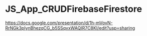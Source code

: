 # JS_App_CRUDFirebaseFirestore

https://docs.google.com/presentation/d/1h-mVovN-RrNGk3pIynBhezqCG_b5SSqvxWAQIR7C8KI/edit?usp=sharing
